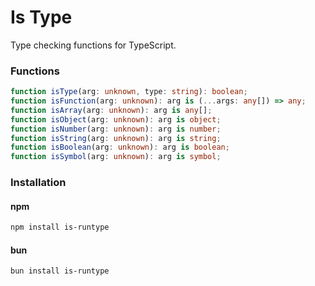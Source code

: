 # Is Type

Type checking functions for TypeScript.

### Functions

```typescript
function isType(arg: unknown, type: string): boolean;
function isFunction(arg: unknown): arg is (...args: any[]) => any;
function isArray(arg: unknown): arg is any[];
function isObject(arg: unknown): arg is object;
function isNumber(arg: unknown): arg is number;
function isString(arg: unknown): arg is string;
function isBoolean(arg: unknown): arg is boolean;
function isSymbol(arg: unknown): arg is symbol;
```

### Installation

#### npm

```bash
npm install is-runtype
```

#### bun

```bash
bun install is-runtype
```
